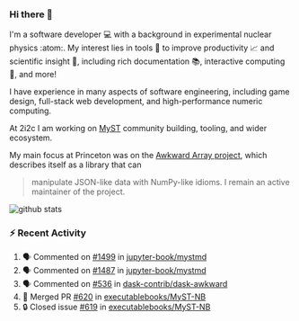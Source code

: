 ### Hi there 👋 

I'm a software developer 💻 with a background in experimental nuclear physics :atom:. My interest lies in tools :wrench: to improve productivity :chart_with_upwards_trend: and scientific insight :telescope:, including rich documentation 📚, interactive computing 🧮, and more! 

I have experience in many aspects of software engineering, including game design, full-stack web development, and high-performance numeric computing. 

At 2i2c I am working on [MyST](https://github.com/jupyter-book/mystmd) community building, tooling, and wider ecosystem. 

My main focus at Princeton was on the [Awkward Array project](awkward-array.org/), which describes itself as a library that can 
> manipulate JSON-like data with NumPy-like idioms. I remain an active maintainer of the project. 

![github stats](https://github-readme-stats.vercel.app/api?username=agoose77&show_icons=true&hide_rank=true&hide_title=true&bg_color=30,e76445,904e95&text_color=efe3ec&icon_color=efe3ec)
<!--
**agoose77/agoose77** is a ✨ _special_ ✨ repository because its `README.md` (this file) appears on your GitHub profile.

Here are some ideas to get you started:

- 🔭 I’m currently working on ...
- 🌱 I’m currently learning ...
- 👯 I’m looking to collaborate on ...
- 🤔 I’m looking for help with ...
- 💬 Ask me about ...
- 📫 How to reach me: ...
- 😄 Pronouns: ...
- ⚡ Fun fact: ...
-->

### :zap: Recent Activity

<!--START_SECTION:activity-->
1. 🗣 Commented on [#1499](https://github.com/jupyter-book/mystmd/pull/1499#issuecomment-2317169999) in [jupyter-book/mystmd](https://github.com/jupyter-book/mystmd)
2. 🗣 Commented on [#1487](https://github.com/jupyter-book/mystmd/pull/1487#issuecomment-2317165170) in [jupyter-book/mystmd](https://github.com/jupyter-book/mystmd)
3. 🗣 Commented on [#536](https://github.com/dask-contrib/dask-awkward/issues/536#issuecomment-2317157462) in [dask-contrib/dask-awkward](https://github.com/dask-contrib/dask-awkward)
4. 🎉 Merged PR [#620](https://github.com/executablebooks/MyST-NB/pull/620) in [executablebooks/MyST-NB](https://github.com/executablebooks/MyST-NB)
5. 🔒 Closed issue [#619](https://github.com/executablebooks/MyST-NB/issues/619) in [executablebooks/MyST-NB](https://github.com/executablebooks/MyST-NB)
<!--END_SECTION:activity-->
